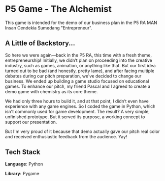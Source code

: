 
# P5 Game - The Alchemist

This game is intended for the demo of our business plan in the P5 RA MAN Insan Cendekia Sumedang "Entrepreneur".




## A Little of Backstory...
So here we were again—back in the P5 RA, this time with a fresh theme, entrepreneurship!
Initially, we didn’t plan on proceeding into the creative industry, such as games, animation, or anything like that. But our first idea turned out to be bad (and honestly, pretty lame), and after facing multiple debates during our pitch preparation, we've decided to change our business. We ended up building a game studio focused on educational games. To enhance our pitch, my friend Pascal and I agreed to create a demo game with chemistry as its core theme.

We had only three hours to build it, and at that point, I didn’t even have experience with any game engines. So I coded the game in Python, which isn't commonly used for game development. The result? A very simple, unfinished prototype. But it served its purpose, a working concept to support our presentation.

But I'm very proud of it because that demo actually gave our pitch real color and received enthusiastic feedback from the audience. Yay!



## Tech Stack

**Language:** Python

**Library:** Pygame

